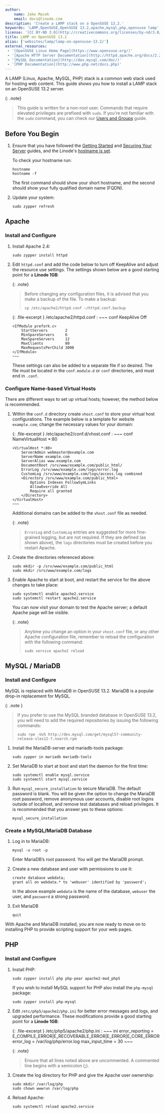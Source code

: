 ```yaml
---
author:
    name: Jake Macek
    email: docs@linode.com
description: 'Create a LAMP stack on a OpenSUSE 13.2.'
keywords: 'LAMP,OpenSUSE,OpenSUSE 13.2,apache,mysql,php,opensuse lamp'
license: '[CC BY-ND 3.0](http://creativecommons.org/licenses/by-nd/3.0/us/)'
title: LAMP on OpenSUSE 13.2
alias: ['websites/lamp/lamp-on-opensuse-13.2/']
external_resources:
 - '[OpenSUSE Linux Home Page](https://www.opensuse.org/)'
 - '[Apache HTTP Server Documentation](http://httpd.apache.org/docs/2.2/)'
 - '[MySQL Documentation](http://dev.mysql.com/doc/)'
 - '[PHP Documentation](http://www.php.net/docs.php)'
---
```


A LAMP (Linux, Apache, MySQL, PHP) stack is a common web stack used for hosting web content. This guide shows you how to install a LAMP stack on an OpenSUSE 13.2 server.

{: .note}
>
>This guide is written for a non-root user. Commands that require elevated privileges are prefixed with `sudo`. If you're not familiar with the `sudo` command, you can check our [Users and Groups](/docs/tools-reference/linux-users-and-groups) guide.

## Before You Begin

1.  Ensure that you have followed the [Getting Started](/docs/getting-started) and [Securing Your Server](/docs/security/securing-your-server) guides, and the Linode's [hostname is set](/docs/getting-started#setting-the-hostname).

    To check your hostname run:

        hostname
        hostname -f

    The first command should show your short hostname, and the second should show your fully qualified domain name (FQDN).

2.  Update your system:

        sudo zypper refresh


## Apache

### Install and Configure

1.  Install Apache 2.4:

        sudo zypper install httpd

2.  Edit `httpd.conf` and add the code below to turn off KeepAlive and adjust the resource use settings. The settings shown below are a good starting point for a **Linode 1GB**:

    {: .note}
    >
    >Before changing any configuration files, it is advised that you make a backup of the file. To make a backup:
    >
    >     cp /etc/apache2/httpd.conf ~/httpd.conf.backup

    {: .file-excerpt }
    /etc/apache2/httpd.conf
    :   ~~~ conf
        KeepAlive Off


        <IfModule prefork.c>
            StartServers        2
            MinSpareServers     6
            MaxSpareServers     12
            MaxClients          80
            MaxRequestsPerChild 3000
        </IfModule>
        ~~~

    These settings can also be added to a separate file if so desired. The file must be located in the `conf.module.d` or `conf` directories, and must end in `.conf`.


### Configure Name-based Virtual Hosts

There are different ways to set up virtual hosts; however, the method below is recommended.

1.  Within the `conf.d` directory create `vhost.conf` to store your virtual host configurations. The example below is a template for website `example.com`; change the necessary values for your domain:

    {: .file-excerpt }
    /etc/apache2/conf.d/vhost.conf
    :   ~~~ conf
        NameVirtualHost *:80

        <VirtualHost *:80>
            ServerAdmin webmaster@example.com
            ServerName example.com
            ServerAlias www.example.com
            DocumentRoot /srv/www/example.com/public_html/
            ErrorLog /srv/www/example.com/logs/error.log
            CustomLog /srv/www/example.com/logs/access.log combined
            <Directory /srv/www/example.com/public_html>
                Options Indexes FollowSymLinks
                AllowOverride All
                Require all granted
            </Directory>
        </VirtualHost>
        ~~~

    Additional domains can be added to the `vhost.conf` file as needed.

    {: .note}
    >
    >`ErrorLog` and `CustomLog` entries are suggested for more fine-grained logging, but are not required. If they are defined (as shown above), the `logs` directories must be created before you restart Apache.

2.  Create the directories referenced above:

        sudo mkdir -p /srv/www/example.com/public_html
        sudo mkdir /srv/www/example.com/logs

3.  Enable Apache to start at boot, and restart the service for the above changes to take place:

        sudo systemctl enable apache2.service
        sudo systemctl restart apache2.service

    You can now visit your domain to test the Apache server; a default Apache page will be visible.

    {: .note}
    >
    >Anytime you change an option in your `vhost.conf` file, or any other Apache configuration file, remember to reload the configuration with the following command:
    >
    >     sudo service apache2 reload

## MySQL / MariaDB

### Install and Configure

MySQL is replaced with MariaDB in OpenSUSE 13.2. MariaDB is a popular drop-in replacement for MySQL.

{: .note }
>
> If you prefer to use the MySQL branded database in OpenSUSE 13.2, you will need to add the required repositories by issuing the following commands:
>
>     sudo rpm -Uvh http://dev.mysql.com/get/mysql57-community-release-sles12-7.noarch.rpm

1.  Install the MariaDB-server and mariadb-tools package:

        sudo zypper in mariadb mariadb-tools

2.  Set MariaDB to start at boot and start the daemon for the first time:

        sudo systemctl enable mysql.service
        sudo systemctl start mysql.service

3.  Run `mysql_secure_installation` to secure MariaDB. The default password is blank. You will be given the option to change the MariaDB root password, remove anonymous user accounts, disable root logins outside of localhost, and remove test databases and reload privileges. It is recommended that you answer yes to these options:

        mysql_secure_installation



### Create a MySQL/MariaDB Database

1.  Log in to MariaDB:

        mysql -u root -p

    Enter MariaDB’s root password. You will get the MariaDB prompt.

2.  Create a new database and user with permissions to use it:

        create database webdata;
        grant all on webdata.* to 'webuser' identified by 'password';

    In the above example `webdata` is the name of the database, `webuser` the user, and `password` a strong password.

5.  Exit MariaDB

        quit

With Apache and MariaDB installed, you are now ready to move on to installing PHP to provide scripting support for your web pages.


## PHP

###  Install and Configure

1.  Install PHP:

        sudo zypper install php php-pear apache2-mod_php5

    If you wish to install MySQL support for PHP also install the `php-mysql` package:

        sudo zypper install php-mysql


2.  Edit `/etc/php5/apache2/php.ini` for better error messages and logs, and upgraded performance. These modifications provide a good starting point for a **Linode 1GB**:

    {: .file-excerpt }
    /etc/php5/apache2/php.ini
    :   ~~~ ini
        error_reporting = E_COMPILE_ERROR|E_RECOVERABLE_ERROR|E_ERROR|E_CORE_ERROR
        error_log = /var/log/php/error.log
        max_input_time = 30
        ~~~

    {: .note}
    >
    >Ensure that all lines noted above are uncommented. A commented line begins with a semicolon (**;**).

3.  Create the log directory for PHP and give the Apache user ownership:

        sudo mkdir /var/log/php
        sudo chown wwwrun /var/log/php

4.  Reload Apache:

        sudo systemctl reload apache2.service
